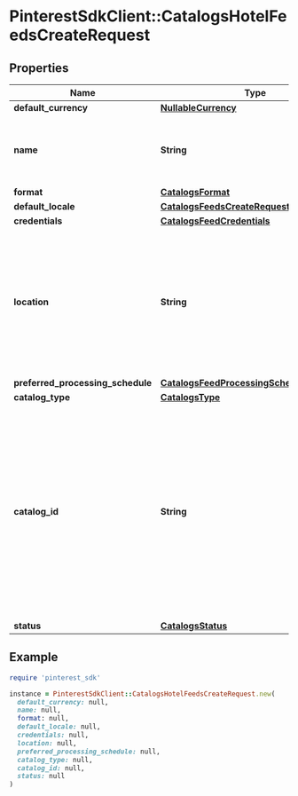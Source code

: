 # PinterestSdkClient::CatalogsHotelFeedsCreateRequest

## Properties

| Name | Type | Description | Notes |
| ---- | ---- | ----------- | ----- |
| **default_currency** | [**NullableCurrency**](NullableCurrency.md) |  | [optional] |
| **name** | **String** | A human-friendly name associated to a given feed. |  |
| **format** | [**CatalogsFormat**](CatalogsFormat.md) |  |  |
| **default_locale** | [**CatalogsFeedsCreateRequestDefaultLocale**](CatalogsFeedsCreateRequestDefaultLocale.md) |  |  |
| **credentials** | [**CatalogsFeedCredentials**](CatalogsFeedCredentials.md) |  | [optional] |
| **location** | **String** | The URL where a feed is available for download. This URL is what Pinterest will use to download a feed for processing. |  |
| **preferred_processing_schedule** | [**CatalogsFeedProcessingSchedule**](CatalogsFeedProcessingSchedule.md) |  | [optional] |
| **catalog_type** | [**CatalogsType**](CatalogsType.md) |  |  |
| **catalog_id** | **String** | Catalog id pertaining to the feed. If not provided, feed will use a default catalog based on type. At the moment a catalog can not have multiple hotel feeds but this will change in the future. | [optional] |
| **status** | [**CatalogsStatus**](CatalogsStatus.md) |  | [optional] |

## Example

```ruby
require 'pinterest_sdk'

instance = PinterestSdkClient::CatalogsHotelFeedsCreateRequest.new(
  default_currency: null,
  name: null,
  format: null,
  default_locale: null,
  credentials: null,
  location: null,
  preferred_processing_schedule: null,
  catalog_type: null,
  catalog_id: null,
  status: null
)
```

